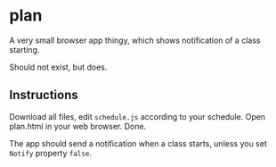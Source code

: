 # plan
A very small browser app thingy, which shows notification of a class starting.

Should not exist, but does.

## Instructions
Download all files, edit `schedule.js` according to your schedule. Open plan.html in your web browser. Done.

The app should send a notification when a class starts, unless you set `Notify` property `false`.
